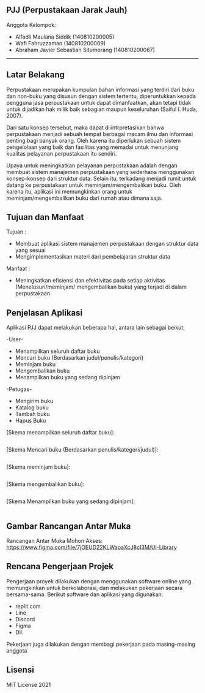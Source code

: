 ## PJJ (Perpustakaan Jarak Jauh)

Anggota Kelompok:
* Alfadli Maulana Siddik	            (140810200005)
* Wafi Fahruzzaman                      (140810200009)
* Abraham Javier Sebastian Situmorang   (140810200067)
---
## Latar Belakang
Perpustakaan merupakan kumpulan bahan informasi yang terdiri dari buku dan non-buku yang disusun dengan sistem tertentu, diperuntukkan kepada pengguna jasa perpustakaan untuk dapat dimanfaatkan, akan tetapi tidak untuk dijadikan hak milik baik sebagian maupun keseluruhan (Saiful I. Huda, 2007). 

Dari satu konsep tersebut, maka dapat diiintrpretasikan bahwa perpustakaan menjadi sebuah tempat berbagai macam ilmu dan informasi penting bagi banyak orang. Oleh karena itu diperlukan sebuah sistem pengelolaan yang baik dan fasilitas yang memadai untuk menunjang kualitas pelayanan perpustakaan itu sendiri.

Upaya untuk meningkatkan pelayanan perpustakaan adalah dengan membuat sistem manajemen perpustakaan yang sederhana menggunakan konsep-konsep dari struktur data. Selain itu, terkadang menjadi rumit untuk datang ke perpustakaan untuk meminjam/mengembalikan buku. Oleh karena itu, aplikasi ini memungkinkan orang untuk meminjam/mengembalikan buku dari rumah atau dimana saja.


## Tujuan dan Manfaat
Tujuan :
* Membuat aplikasi sistem manajemen perpustakaan dengan struktur data yang sesuai
* Mengimplementasikan materi dari pembelajaran struktur data

Manfaat :
* Meningkatkan efisiensi dan efektivitas pada setiap aktivitas (Menelusuri/meminjam/ mengembalikan buku) yang terjadi di dalam perpustakaan



## Penjelasan Aplikasi
Aplikasi PJJ dapat melakukan beberapa hal, antara lain sebagai beikut:

-User-
* Menampilkan seluruh daftar buku
* Mencari buku (Berdasarkan judul/penulis/kategori)
* Meminjam buku
* Mengembalikan buku
* Menampilkan buku yang sedang dipinjam

-Petugas-
* Mengirim buku 
* Katalog buku
* Tambah buku
* Hapus Buku

[Skema menampilkan seluruh daftar buku]:
```Traversal linkedlist
```

[Skema Mencari buku (Berdasarkan penulis/kategori/judul)]:
```User meng-input penulis/kategori/judul buku. Apabila ditemukan, buku ditampilkan
```

[Skema meminjam buku]:
```User meng-input judul buku yang akan dipinjam (Melakukan Search Linkedlist). Apabila ditemukan, user diminta konfirmasi akan meminjam? ya/tidak. Jika ya, user diminta identitas. Kemudian, diberi pilihan prioritas pengiriman (express/regular). Identitas user dan Buku akan di-enqueu ke "Dikirim". (Buku telah sampai di user) Identitas user dan Buku akan di-insert ke Graph "Dipinjam".
```

[Skema mengembalikan buku]:
```User meng-input judul buku yang akan dipinjam (Melakukan Search Graph "Dipinjam"). Apabila ditemukan, hapus edge di Graph "Dipinjam".
```

[Skema Menampilkan buku yang sedang dipinjam]:
```Traversal Graph "Dipinjam"
```


## Gambar Rancangan Antar Muka
Rancangan Antar Muka Mohon Akses: 
https://www.figma.com/file/7jOEUD22KLWapaXcJ8cI3M/UI-Library


## Rencana Pengerjaan Projek
Pengerjaan proyek dilakukan dengan menggunakan software online yang memungkinkan untuk berkolaborasi, dan melakukan pekerjaan secara bersama-sama. Berikut software dan aplikasi yang digunakan:

* replit.com
* Line
* Discord
* Figma
* Dll.

Pekerjaan juga dilakukan dengan membagi pekerjaan pada masing-masing anggota


## Lisensi

MIT License 2021